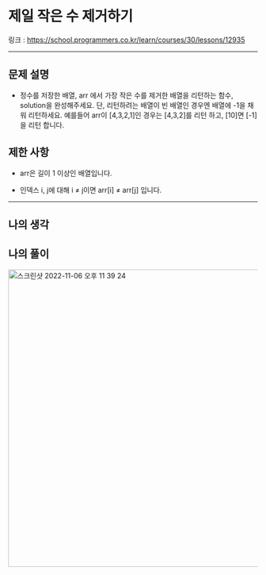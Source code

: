 # 제일 작은 수 제거하기

링크 : https://school.programmers.co.kr/learn/courses/30/lessons/12935

---

## 문제 설명

- 정수를 저장한 배열, arr 에서 가장 작은 수를 제거한 배열을 리턴하는 함수, solution을 완성해주세요. 단, 리턴하려는 배열이 빈 배열인 경우엔 배열에 -1을 채워 리턴하세요. 예를들어 arr이 [4,3,2,1]인 경우는 [4,3,2]를 리턴 하고, [10]면 [-1]을 리턴 합니다.

## 제한 사항

- arr은 길이 1 이상인 배열입니다.

- 인덱스 i, j에 대해 i ≠ j이면 arr[i] ≠ arr[j] 입니다.

---

## 나의 생각

## 나의 풀이

<img width="600" alt="스크린샷 2022-11-06 오후 11 39 24" src="https://user-images.githubusercontent.com/94230809/200177138-7bba9663-5172-4c0d-952d-5ee61644cd68.png">

